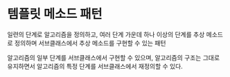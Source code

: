 # 템플릿 메소드 패턴

일련의 단계로 알고리즘을 정의하고, 여러 단계 가운데 하나 이상의 단계를 추상 메소드로 정의하며 서브클래스에서 추상 메소드를 구현할 수 있는 패턴

알고리즘의 일부 단계를 서브클래스에서 구현할 수 있으며, 알고리즘의 구조는 그대로 유지하면서 알고리즘의 특정 단계를 서브클래스에서 재정의할 수 있다.
